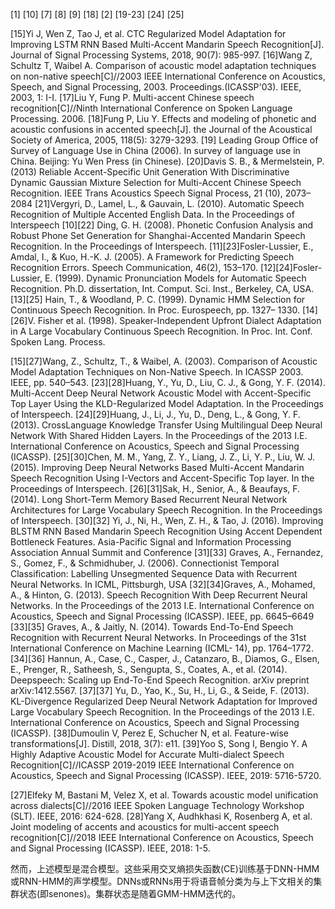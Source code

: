 <attachment contentEditable="false" data-atts="%5B%5D" data-aid=".atts-e6117fb0-f64d-4157-8ac8-5abcbf3a8c49"></attachment>

[1]
[10]
[7]
[8]
[9]
[18]
[2]
[19-23]
[24]
[25]

[15]Yi J, Wen Z, Tao J, et al. CTC Regularized Model Adaptation for Improving LSTM RNN Based Multi-Accent Mandarin Speech Recognition[J]. Journal of Signal Processing Systems, 2018, 90(7): 985-997.
[16]Wang Z, Schultz T, Waibel A. Comparison of acoustic model adaptation techniques on non-native speech[C]//2003 IEEE International Conference on Acoustics, Speech, and Signal Processing, 2003. Proceedings.(ICASSP'03). IEEE, 2003, 1: I-I.
[17]Liu Y, Fung P. Multi-accent Chinese speech recognition[C]//Ninth International Conference on Spoken Language Processing. 2006.
[18]Fung P, Liu Y. Effects and modeling of phonetic and acoustic confusions in accented speech[J]. the Journal of the Acoustical Society of America, 2005, 118(5): 3279-3293.
[19] Leading Group Office of Survey of Language Use in China (2006).
In survey of language use in China. Beijing: Yu Wen Press (in
Chinese).
[20]Davis S. B., & Mermelstein, P. (2013) Reliable Accent-Specific
Unit Generation With Discriminative Dynamic Gaussian Mixture
Selection for Multi-Accent Chinese Speech Recognition. IEEE
Trans Acoustics Speech Signal Process, 21 (10), 2073–2084
[21]Vergyri, D., Lamel, L., & Gauvain, L. (2010). Automatic Speech
Recognition of Multiple Accented English Data. In the Proceedings
of Interspeech
[10][22] Ding, G. H. (2008). Phonetic Confusion Analysis and Robust
Phone Set Generation for Shanghai-Accented Mandarin Speech
Recognition. In the Proceedings of Interspeech.
[11][23]Fosler-Lussier, E., Amdal, I., & Kuo, H.-K. J. (2005). A Framework
for Predicting Speech Recognition Errors. Speech Communication,
46(2), 153–170.
[12][24]Fosler-Lussier, E. (1999). Dynamic Pronunciation Models for
Automatic Speech Recognition. Ph.D. dissertation, Int. Comput.
Sci. Inst., Berkeley, CA, USA.
[13][25] Hain, T., & Woodland, P. C. (1999). Dynamic HMM Selection for
Continuous Speech Recognition. In Proc. Eurospeech, pp. 1327–
1330.
[14][26]V. Fisher et al. (1998). Speaker-Independent Upfront Dialect
Adaptation in A Large Vocabulary Continuous Speech
Recognition. In Proc. Int. Conf. Spoken Lang. Process.

[15][27]Wang, Z., Schultz, T., & Waibel, A. (2003). Comparison of
Acoustic Model Adaptation Techniques on Non-Native Speech.
In ICASSP 2003. IEEE, pp. 540–543.
[23][28]Huang, Y., Yu, D., Liu, C. J., & Gong, Y. F. (2014). Multi-Accent
Deep Neural Network Acoustic Model with Accent-Specific Top
Layer Using the KLD-Regularized Model Adaptation. In the
Proceedings of Interspeech.
[24][29]Huang, J., Li, J., Yu, D., Deng, L., & Gong, Y. F. (2013). CrossLanguage
Knowledge Transfer Using Multilingual Deep Neural
Network With Shared Hidden Layers. In the Proceedings of the
2013 I.E. International Conference on Acoustics, Speech and
Signal Processing (ICASSP).
[25][30]Chen, M. M., Yang, Z. Y., Liang, J. Z., Li, Y. P., Liu, W. J. (2015).
Improving Deep Neural Networks Based Multi-Accent Mandarin
Speech Recognition Using I-Vectors and Accent-Specific Top layer.
In the Proceedings of Interspeech.
[26][31]Sak, H., Senior, A., & Beaufays, F. (2014). Long Short-Term
Memory Based Recurrent Neural Network Architectures for
Large Vocabulary Speech Recognition. In the Proceedings of
Interspeech.
[30][32] Yi, J., Ni, H., Wen, Z. H., & Tao, J. (2016). Improving BLSTM
RNN Based Mandarin Speech Recognition Using Accent
Dependent Bottleneck Features. Asia-Pacific Signal and
Information Processing Association Annual Summit and
Conference
[31][33] Graves, A., Fernandez, S., Gomez, F., & Schmidhuber, J. (2006).
Connectionist Temporal Classification: Labelling Unsegmented
Sequence Data with Recurrent Neural Networks. In ICML,
Pittsburgh, USA
[32][34]Graves, A., Mohamed, A., & Hinton, G. (2013). Speech
Recognition With Deep Recurrent Neural Networks. In the
Proceedings of the 2013 I.E. International Conference on
Acoustics, Speech and Signal Processing (ICASSP). IEEE, pp.
6645–6649
[33][35] Graves, A., & Jaitly, N. (2014). Towards End-To-End Speech
Recognition with Recurrent Neural Networks. In Proceedings of
the 31st International Conference on Machine Learning (ICML-
14), pp. 1764–1772.
[34][36] Hannun, A., Case, C., Casper, J., Catanzaro, B., Diamos, G., Elsen,
E., Prenger, R., Satheesh, S., Sengupta, S., Coates, A., et al. (2014).
Deepspeech: Scaling up End-To-End Speech Recognition. arXiv
preprint arXiv:1412.5567.
[37][37] Yu, D., Yao, K., Su, H., Li, G., & Seide, F. (2013). KL-Divergence
Regularized Deep Neural Network Adaptation for Improved Large
Vocabulary Speech Recognition. In the Proceedings of the 2013 I.E.
International Conference on Acoustics, Speech and Signal
Processing (ICASSP).
[38]Dumoulin V, Perez E, Schucher N, et al. Feature-wise transformations[J]. Distill, 2018, 3(7): e11.
[39]Yoo S, Song I, Bengio Y. A Highly Adaptive Acoustic Model for Accurate Multi-dialect Speech Recognition[C]//ICASSP 2019-2019 IEEE International Conference on Acoustics, Speech and Signal Processing (ICASSP). IEEE, 2019: 5716-5720.

[27]Elfeky M, Bastani M, Velez X, et al. Towards acoustic model unification across dialects[C]//2016 IEEE Spoken Language Technology Workshop (SLT). IEEE, 2016: 624-628.
[28]Yang X, Audhkhasi K, Rosenberg A, et al. Joint modeling of accents and acoustics for multi-accent speech recognition[C]//2018 IEEE International Conference on Acoustics, Speech and Signal Processing (ICASSP). IEEE, 2018: 1-5.



然而，上述模型是混合模型。这些采用交叉熵损失函数(CE)训练基于DNN-HMM或RNN-HMM的声学模型。DNNs或RNNs用于将语音帧分类为与上下文相关的集群状态(即senones)。集群状态是随着GMM-HMM迭代的。